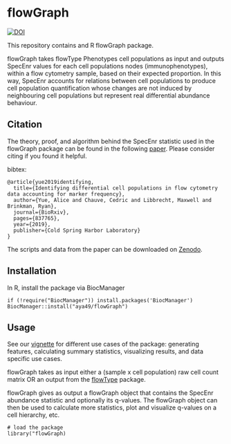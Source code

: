 # flowGraph

[![DOI](https://zenodo.org/badge/DOI/10.1101/837765.svg)](https://doi.org/10.1101/837765)

This repository contains and R flowGraph package.

flowGraph takes flowType Phenotypes cell populations as input and outputs SpecEnr values for each cell populations nodes (immunophenotypes), within a flow cytometry sample, based on their expected proportion. In this way, SpecEnr accounts for relations between cell populations to produce cell population quantification whose changes are not induced by neighbouring cell populations but represent real differential abundance behaviour.

## Citation

The theory, proof, and algorithm behind the SpecEnr statistic used in the flowGraph package can be found in the following [paper](https://www.biorxiv.org/content/10.1101/837765v3.abstract). Please consider citing if you found it helpful.

bibtex:
```
@article{yue2019identifying,
  title={Identifying differential cell populations in flow cytometry data accounting for marker frequency},
  author={Yue, Alice and Chauve, Cedric and Libbrecht, Maxwell and Brinkman, Ryan},
  journal={BioRxiv},
  pages={837765},
  year={2019},
  publisher={Cold Spring Harbor Laboratory}
}
```

The scripts and data from the paper can be downloaded on [Zenodo](https://zenodo.org/record/3991166).


## Installation

In R, install the package via BiocManager

```{r}
if (!require("BiocManager")) install.packages('BiocManager') 
BiocManager::install("aya49/flowGraph")
```

## Usage

See our [vignette](vignettes/flowGraph.Rmd) for different use cases of the package: generating features, calculating summary statistics, visualizing results, and data specific use cases.

flowGraph takes as input either a (sample x cell population) raw cell count matrix OR an output from the [flowType](https://doi.org/doi:10.18129/B9.bioc.flowType) package.

flowGraph gives as output a flowGraph object that contains the SpecEnr abundance statistic and optionally its q-values. The flowGraph object can then be used to calculate more statistics, plot and visualize q-values on a cell hierarchy, etc.

```{r}
# load the package
library("flowGraph)
```
